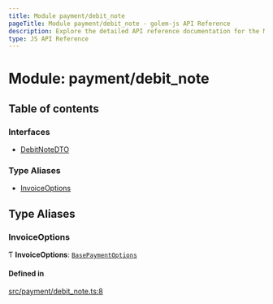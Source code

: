 ```yaml
---
title: Module payment/debit_note
pageTitle: Module payment/debit_note - golem-js API Reference
description: Explore the detailed API reference documentation for the Module payment/debit_note within the golem-js SDK for the Golem Network.
type: JS API Reference
---
```

# Module: payment/debit\_note

## Table of contents

### Interfaces

- [DebitNoteDTO](../interfaces/payment_debit_note.DebitNoteDTO)

### Type Aliases

- [InvoiceOptions](payment_debit_note#invoiceoptions)

## Type Aliases

### InvoiceOptions

Ƭ **InvoiceOptions**: [`BasePaymentOptions`](../interfaces/payment_config.BasePaymentOptions)

#### Defined in

[src/payment/debit_note.ts:8](https://github.com/golemfactory/golem-js/blob/8487362/src/payment/debit_note.ts#L8)
